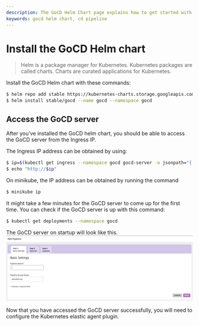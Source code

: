 ```yaml
---
description: The GoCD Helm Chart page explains how to get started with GoCD for kubernetes using Helm.
keywords: gocd helm chart, cd pipeline
---
```


# Install the GoCD Helm chart

> Helm is a package manager for Kubernetes. Kubernetes packages are called charts. Charts are curated applications for Kubernetes.  


Install the GoCD Helm chart with these commands:

```bash
$ helm repo add stable https://kubernetes-charts.storage.googleapis.com
$ helm install stable/gocd --name gocd --namespace gocd
```

## Access the GoCD server

After you’ve installed the GoCD helm chart, you should be able to access the GoCD server from the Ingress IP.

The Ingress IP address can be obtained by using:
```bash
$ ip=$(kubectl get ingress --namespace gocd gocd-server -o jsonpath="{.status.loadBalancer.ingress[0].ip}")
$ echo "http://$ip"
```

On minikube, the IP address can be obtained by running the command

```bash
$ minikube ip
```

It might take a few minutes for the GoCD server to come up for the first time. You can check if the GoCD server is up with this command:

```bash
$ kubectl get deployments --namespace gocd
```

The GoCD server on startup will look like this.
![](../../resources/images/gocd-helm-chart/first_screen.png)

Now that you have accessed the GoCD server successfully, you will need to configure the Kubernetes elastic agent plugin.
